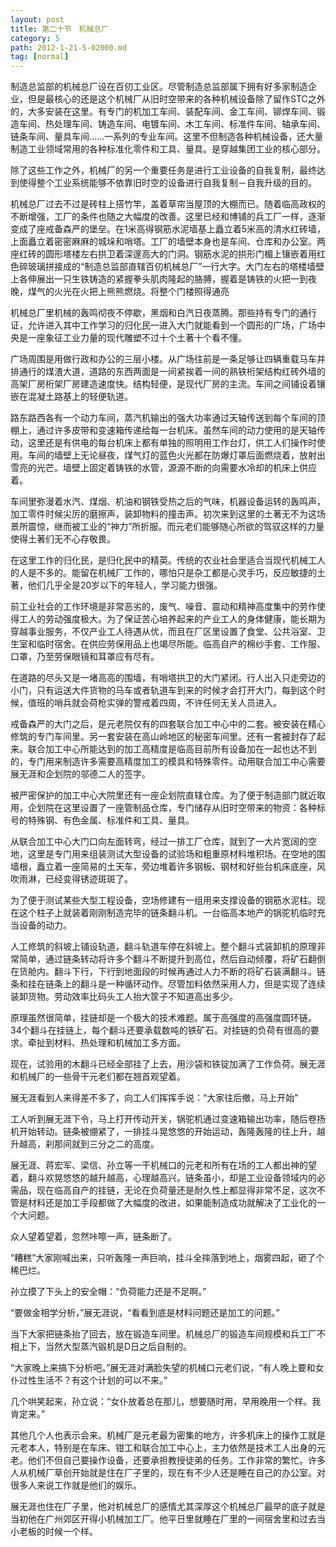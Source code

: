 ```yaml
---
layout: post
title: 第二十节　机械总厂
category: 5
path: 2012-1-21-5-02000.md
tag: [normal]
---
```


制造总监部的机械总厂设在百仞工业区。尽管制造总监部属下拥有好多家制造企业，但是最核心的还是这个机械厂从旧时空带来的各种机械设备除了留作STC之外的，大多安装在这里。有专门的机加工车间、装配车间、金工车间、铆焊车间、锻造车间、热处理车间、铸造车间、电镀车间、木工车间、标准件车间、轴承车间、链条车间、量具车间……一系列的专业车间。这里不但制造各种机械设备，还大量制造工业领域常用的各种标准化零件和工具、量具。是穿越集团工业的核心部分。

除了这些工作之外，机械厂的另一个重要任务是进行工业设备的自我复制，最终达到使得整个工业系统能够不依靠旧时空的设备进行自我复制－自我升级的目的。

机械总厂过去不过是砖柱上搭竹竿，盖着草帘当屋顶的大棚而已。随着临高政权的不断增强，工厂的条件也随之大幅度的改善。这里已经和博铺的兵工厂一样，逐渐变成了座戒备森严的堡垒。在1米高得钢筋水泥墙基上矗立着5米高的清水红砖墙，上面矗立着密密麻麻的城垛和哨塔。工厂的墙壁本身也是车间、仓库和办公室。两座红砖的圆形塔楼左右拱卫着深邃高大的门洞。钢筋水泥的拱形门楣上镶嵌着用红色碎玻璃拼接成的“制造总监部直辖百仞机械总厂”一行大字。大门左右的塔楼墙壁上各伸展出一只生铁铸造的紧握拳头肌肉隆起的胳膊，握着是铸铁的火把一到夜晚，煤气的火光在火把上熊熊燃烧。将整个门楼照得通亮

机械总厂里机械的轰鸣彻夜不停歇，黑烟和白汽日夜蒸腾。那些持有专门的通行证，允许进入其中工作学习的归化民一进入大门就能看到一个圆形的广场，广场中央是一座象征工业力量的现代雕塑不过十个土著十个看不懂。

广场周围是用做行政和办公的三层小楼。从广场往前是一条足够让四辆重载马车并排通行的煤渣大道，道路的东西两面是一间紧挨着一间的熟铁桁架结构红砖外墙的高架厂房桁架厂房建造速度快。结构轻便，是现代厂房的主流。车间之间铺设着镶嵌在混凝土路基上的轻便轨道。

路东路西各有一个动力车间，蒸汽机输出的强大功率通过天轴传送到每个车间的顶棚上，通过许多皮带和变速箱传递给每一台机床。虽然车间的动力使用的是天轴传动，这里还是有供电的每台机床上都有单独的照明用工作台灯，供工人们操作时使用。车间的墙壁上无论昼夜，煤气灯的蓝色火光都在防爆灯罩后面燃烧着，放射出雪亮的光芒。墙壁上固定着铸铁的水管，源源不断的向需要水冷却的机床上供应着。

车间里弥漫着水汽、煤烟、机油和钢铁受热之后的气味，机器设备运转的轰鸣声，加工零件时候尖厉的磨擦声，装卸物料的撞击声。初次来到这里的土著无不为这场景所震惊，继而被工业的“神力”所折服。而元老们能够随心所欲的驾驭这样的力量使得土著们无不心存敬畏。

在这里工作的归化民，是归化民中的精英。传统的农业社会里适合当现代机械工人的人是不多的。能留在机械厂工作的，哪怕只是杂工都是心灵手巧，反应敏捷的土著，他们几乎全是20岁以下的年轻人，学习能力很强。

前工业社会的工作环境是非常恶劣的，废气、噪音、震动和精神高度集中的劳作使得工人的劳动强度极大。为了保证苦心培养起来的产业工人的身体健康，能长期为穿越事业服务，不仅产业工人待遇从优，而且在厂区里设置了食堂、公共浴室、卫生室和临时宿舍。在供应劳保用品上也竭尽所能。临高自产的棉纱手套、工作服、口罩，乃至劳保眼镜和耳罩应有尽有。

在道路的尽头又是一堵高高的围墙，有哨塔拱卫的大门紧闭。行人出入只走旁边的小门，只有运送大件货物的马车或者轨道车到来的时候才会打开大门，每到这个时候，值班的哨兵就会荷枪实弹的警戒着四周，不许任何无关人员进入。

戒备森严的大门之后，是元老院仅有的四套联合加工中心中的二套。被安装在精心修筑的专门车间里。另一套安装在高山岭地区的秘密车间里。还有一套被封存了起来。联合加工中心所能达到的加工高精度是临高目前所有设备加在一起也达不到的，专门用来制造许多需要高精度加工的模具和特殊零件。动用联合加工中心需要展无涯和企划院的邬德二人的签字。

被严密保护的加工中心大院里还有一座企划院直辖仓库。为了便于制造部门就近取用，企划院在这里设置了一座管制品仓库，专门储存从旧时空带来的物资：各种标号的特殊钢、有色金属、标准件和工具、量具。

从联合加工中心大门口向左面转弯，经过一排工厂仓库，就到了一大片宽阔的空地，这里是专门用来组装测试大型设备的试验场和粗重原材料堆积场。在空地的围墙根，矗立着一座简易的土天车，旁边堆着许多钢板、钢材和好些台机床底座，风吹雨淋，已经变得锈迹斑斑了。

为了便于测试某些大型工程设备，空场修建有一组用来支撑设备的钢筋水泥柱。现在这个柱子上就装着刚刚制造完毕的链条翻斗机。一台临高本地产的锅驼机临时充当设备的动力。

人工修筑的斜坡上铺设轨道，翻斗轨道车停在斜坡上。整个翻斗式装卸机的原理非常简单，通过链条转动将许多个翻斗不断提升到高位，然后自动倾覆，将矿石翻倒在货舱内。翻斗下行，下行到地面段的时候再通过人力不断的将矿石装满翻斗。链条和挂在链条上的翻斗是一种循环动作。尽管加料依然采用人力，但是实现了连续装卸货物。劳动效率比码头工人抬大筐子不知道高出多少。

原理虽然很简单，挂链却是一个极大的技术难题。属于高强度的高强度圆环链。34个翻斗在挂链上，每个翻斗还要承载数吨的铁矿石。对挂链的负荷有很高的要求。牵扯到材料、热处理和机械加工多方面。

现在，试验用的木翻斗已经全部挂了上去，用沙袋和铁锭加满了工作负荷。展无涯和机械厂的一些骨干元老们都在翘首观望着。

展无涯看到人来得差不多了，向工人们挥挥手说：“大家往后撤，马上开始”

工人听到展无涯下令，马上打开传动开关，锅驼机通过变速箱输出功率，随后卷扬机开始转动。链条被绷紧了，一排挂斗晃悠悠的开始运动，轰隆轰隆的往上升，越升越高，刹那间就到三分之二的高度。

展无涯、蒋宏军、梁信、孙立等一干机械口的元老和所有在场的工人都出神的望着，翻斗欢晃悠悠的越升越高，心理越高兴。链条虽小，却是工业设备领域内的必需品，现在临高自产的挂链，无论在负荷量还是耐久性上都显得非常不足，这次不管是材料还是加工手段都做了大幅度的改进，如果能制造成功就解决了工业化的一个大问题。

众人望着望着，忽然咔嚓一声，链条断了。

“糟糕”大家刚喊出来，只听轰隆一声巨响，挂斗全摔落到地上，烟雾四起，砸了个稀巴烂。

孙立摸了下头上的安全帽：“负荷能力还是不足啊。”

“要做金相学分析，”展无涯说，“看看到底是材料问题还是加工的问题。”

当下大家把链条抬了回去，放在锻造车间里。机械总厂的锻造车间规模和兵工厂不相上下，当然大型蒸汽锻机是D日之后自制的。

“大家晚上来搞下分析吧。”展无涯对满脸失望的机械口元老们说，“有人晚上要和女仆过性生活不？有这个计划的可以不来。”

几个哄笑起来，孙立说：“女仆放着总在那儿，想要随时用，早用晚用一个样。我肯定来。”

其他几个人也表示会来。机械厂是元老最为密集的地方，许多机床上的操作工就是元老本人，特别是在车床、钳工和联合加工中心上，主力依然是技术工人出身的元老。他们不但自己要操作设备，还要承担教授徒弟的任务。工作非常的繁忙。许多人从机械厂草创开始就是住在厂子里的，现在有不少人还是睡在自己的办公室。对很多人来说工作就是他们的娱乐。

展无涯也住在厂子里，他对机械总厂的感情尤其深厚这个机械总厂最早的底子就是当初他在广州郊区开得小机械加工厂。他平日里就睡在厂里的一间宿舍里和过去当小老板的时候一个样。